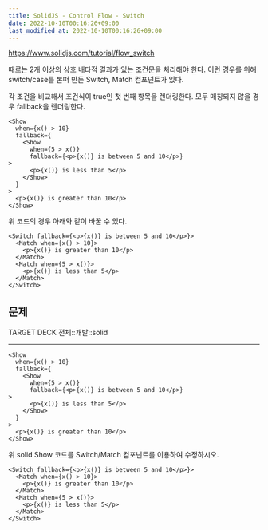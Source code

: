 ```yaml
---
title: SolidJS - Control Flow - Switch
date: 2022-10-10T00:16:26+09:00
last_modified_at: 2022-10-10T00:16:26+09:00
---
```


https://www.solidjs.com/tutorial/flow_switch

때로는 2개 이상의 상호 배타적 결과가 있는 조건문을 처리해야 한다. 이런 경우를 위해 switch/case를 본떠 만든 Switch, Match 컴포넌트가 있다.

각 조건을 비교해서 조건식이 true인 첫 번째 항목을 렌더링한다. 모두 매칭되지 않을 경우 fallback을 렌더링한다.

```tsx
<Show
  when={x() > 10}
  fallback={
	<Show
	  when={5 > x()}
	  fallback={<p>{x()} is between 5 and 10</p>}
>
	  <p>{x()} is less than 5</p>
	</Show>
  }
>
  <p>{x()} is greater than 10</p>
</Show>
```

위 코드의 경우 아래와 같이 바꿀 수 있다.

```tsx
<Switch fallback={<p>{x()} is between 5 and 10</p>}>
  <Match when={x() > 10}>
    <p>{x()} is greater than 10</p>
  </Match>
  <Match when={5 > x()}>
    <p>{x()} is less than 5</p>
  </Match>
</Switch>
```

## 문제

TARGET DECK
전체::개발::solid

---

<!--ankiQ-->

```tsx
<Show
  when={x() > 10}
  fallback={
	<Show
	  when={5 > x()}
	  fallback={<p>{x()} is between 5 and 10</p>}
>
	  <p>{x()} is less than 5</p>
	</Show>
  }
>
  <p>{x()} is greater than 10</p>
</Show>
```

위 solid Show 코드를 Switch/Match 컴포넌트를 이용하여 수정하시오.

<!--ankiA-->

```tsx
<Switch fallback={<p>{x()} is between 5 and 10</p>}>
  <Match when={x() > 10}>
    <p>{x()} is greater than 10</p>
  </Match>
  <Match when={5 > x()}>
    <p>{x()} is less than 5</p>
  </Match>
</Switch>
```

<!--ankiE-->
<!--ID: 1664953517827-->
